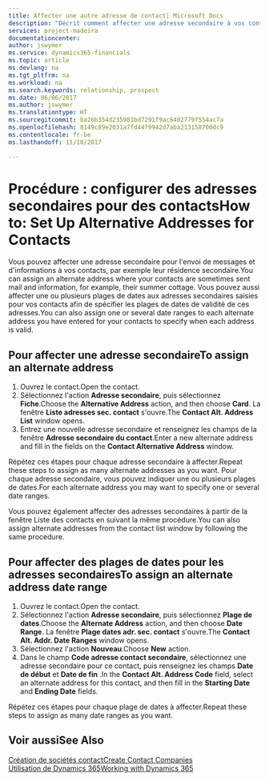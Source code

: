 ```yaml
---
title: Affecter une autre adresse de contact| Microsoft Docs
description: "Décrit comment affecter une adresse secondaire à vos contacts ou prospects, où ils reçoivent parfois des informations."
services: project-madeira
documentationcenter: 
author: jswymer
ms.service: dynamics365-financials
ms.topic: article
ms.devlang: na
ms.tgt_pltfrm: na
ms.workload: na
ms.search.keywords: relationship, prospect
ms.date: 06/06/2017
ms.author: jswymer
ms.translationtype: HT
ms.sourcegitcommit: ba26b354d235981bd7291f9ac6402779f554ac7a
ms.openlocfilehash: 8149c89e2031a7fd44f9942d7aba213158700dc9
ms.contentlocale: fr-be
ms.lasthandoff: 11/10/2017

---
```

# <a name="how-to-set-up-alternative-addresses-for-contacts"></a><span data-ttu-id="31f02-103">Procédure : configurer des adresses secondaires pour des contacts</span><span class="sxs-lookup"><span data-stu-id="31f02-103">How to: Set Up Alternative Addresses for Contacts</span></span>
<span data-ttu-id="31f02-104">Vous pouvez affecter une adresse secondaire pour l'envoi de messages et d'informations à vos contacts, par exemple leur résidence secondaire.</span><span class="sxs-lookup"><span data-stu-id="31f02-104">You can assign an alternate address where your contacts are sometimes sent mail and information, for example, their summer cottage.</span></span> <span data-ttu-id="31f02-105">Vous pouvez aussi affecter une ou plusieurs plages de dates aux adresses secondaires saisies pour vos contacts afin de spécifier les plages de dates de validité de ces adresses.</span><span class="sxs-lookup"><span data-stu-id="31f02-105">You can also assign one or several date ranges to each alternate address you have entered for your contacts to specify when each address is valid.</span></span>

## <a name="to-assign-an-alternate-address"></a><span data-ttu-id="31f02-106">Pour affecter une adresse secondaire</span><span class="sxs-lookup"><span data-stu-id="31f02-106">To assign an alternate address</span></span>
1. <span data-ttu-id="31f02-107">Ouvrez le contact.</span><span class="sxs-lookup"><span data-stu-id="31f02-107">Open the contact.</span></span>
2. <span data-ttu-id="31f02-108">Sélectionnez l'action **Adresse secondaire**, puis sélectionnez **Fiche**.</span><span class="sxs-lookup"><span data-stu-id="31f02-108">Choose the **Alternative Address** action, and then choose **Card**.</span></span> <span data-ttu-id="31f02-109">La fenêtre **Liste adresses sec. contact** s'ouvre.</span><span class="sxs-lookup"><span data-stu-id="31f02-109">The **Contact Alt. Address List** window opens.</span></span>
3. <span data-ttu-id="31f02-110">Entrez une nouvelle adresse secondaire et renseignez les champs de la fenêtre **Adresse secondaire du contact**.</span><span class="sxs-lookup"><span data-stu-id="31f02-110">Enter a new alternate address and fill in the fields on the **Contact Alternative Address** window.</span></span>

<span data-ttu-id="31f02-111">Répétez ces étapes pour chaque adresse secondaire à affecter.</span><span class="sxs-lookup"><span data-stu-id="31f02-111">Repeat these steps to assign as many alternate addresses as you want.</span></span> <span data-ttu-id="31f02-112">Pour chaque adresse secondaire, vous pouvez indiquer une ou plusieurs plages de dates.</span><span class="sxs-lookup"><span data-stu-id="31f02-112">For each alternate address you may want to specify one or several date ranges.</span></span>

<span data-ttu-id="31f02-113">Vous pouvez également affecter des adresses secondaires à partir de la fenêtre Liste des contacts en suivant la même procédure.</span><span class="sxs-lookup"><span data-stu-id="31f02-113">You can also assign alternate addresses from the contact list window by following the same procedure.</span></span>

## <a name="to-assign-an-alternate-address-date-range"></a><span data-ttu-id="31f02-114">Pour affecter des plages de dates pour les adresses secondaires</span><span class="sxs-lookup"><span data-stu-id="31f02-114">To assign an alternate address date range</span></span>
1. <span data-ttu-id="31f02-115">Ouvrez le contact.</span><span class="sxs-lookup"><span data-stu-id="31f02-115">Open the contact.</span></span>
2. <span data-ttu-id="31f02-116">Sélectionnez l'action **Adresse secondaire**, puis sélectionnez **Plage de dates**.</span><span class="sxs-lookup"><span data-stu-id="31f02-116">Choose the **Alternate Address** action, and then choose **Date Range**.</span></span> <span data-ttu-id="31f02-117">La fenêtre **Plage dates adr. sec. contact** s'ouvre.</span><span class="sxs-lookup"><span data-stu-id="31f02-117">The **Contact Alt. Addr. Date Ranges** window opens.</span></span>
3. <span data-ttu-id="31f02-118">Sélectionnez l'action **Nouveau**.</span><span class="sxs-lookup"><span data-stu-id="31f02-118">Choose **New** action.</span></span>
4. <span data-ttu-id="31f02-119">Dans le champ **Code adresse contact secondaire**, sélectionnez une adresse secondaire pour ce contact, puis renseignez les champs **Date de début** et **Date de fin** .</span><span class="sxs-lookup"><span data-stu-id="31f02-119">In the **Contact Alt. Address Code** field, select an alternate address for this contact, and then fill in the **Starting Date** and **Ending Date** fields.</span></span>

<span data-ttu-id="31f02-120">Répétez ces étapes pour chaque plage de dates à affecter.</span><span class="sxs-lookup"><span data-stu-id="31f02-120">Repeat these steps to assign as many date ranges as you want.</span></span>

## <a name="see-also"></a><span data-ttu-id="31f02-121">Voir aussi</span><span class="sxs-lookup"><span data-stu-id="31f02-121">See Also</span></span>
[<span data-ttu-id="31f02-122">Création de sociétés contact</span><span class="sxs-lookup"><span data-stu-id="31f02-122">Create Contact Companies</span></span>](marketing-create-contact-companies.md)  
[<span data-ttu-id="31f02-123">Utilisation de Dynamics 365</span><span class="sxs-lookup"><span data-stu-id="31f02-123">Working with Dynamics 365</span></span>](ui-work-product.md)


